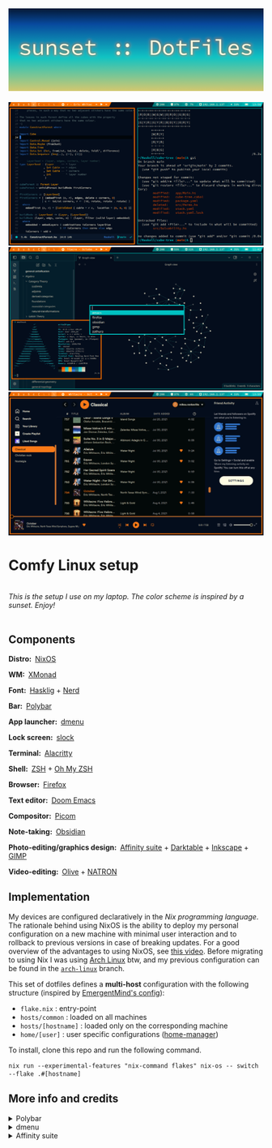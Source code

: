 ![sunset :: DotFiles](img/banner.png)
---
![Emacs and terminal](img/emacs.png)
![Obsidian and Neofetch](img/neofetch_obsidian.png)
![Spicetify](img/spicetify.png)

# Comfy Linux setup
<br />*This is the setup I use on my laptop. The color scheme is inspired by a sunset. Enjoy!*<br /><br />

## Components
**Distro:**&ensp;[NixOS](https://nixos.org)

**WM:**&ensp;[XMonad](https://xmonad.org)

**Font:**&ensp;[Hasklig](https://github.com/i-tu/Hasklig) + [Nerd](https://www.nerdfonts.com/)

**Bar:**&ensp;[Polybar](https://github.com/polybar/polybar)

**App launcher:**&ensp;[dmenu](https://tools.suckless.org/dmenu)

**Lock screen:**&ensp;[slock](https://tools.suckless.org/slock)

**Terminal:**&ensp;[Alacritty](https://github.com/alacritty/alacritty)

**Shell:**&ensp;[ZSH](https://www.zsh.org) + [Oh My ZSH](https://ohmyz.sh)

**Browser:**&ensp;[Firefox](https://www.mozilla.org/en-US/firefox)

**Text editor:**&ensp;[Doom Emacs](https://doomemacs.org)

**Compositor:**&ensp;[Picom](https://github.com/yshui/picom)

**Note-taking:**&ensp;[Obsidian](https://obsidian.md)

**Photo-editing/graphics design:**&ensp;[Affinity suite](https://affinity.serif.com/en-gb/) + [Darktable](https://www.darktable.org/) + [Inkscape](https://inkscape.org/) + [GIMP](https://www.gimp.org/)

**Video-editing:**&ensp;[Olive](https://github.com/olive-editor/olive) + [NATRON](https://natrongithub.github.io/)

## Implementation
My devices are configured declaratively in the _Nix programming language_. The rationale behind using NixOS is the ability to
deploy my personal configuration on a new machine with minimal user interaction and to rollback to previous versions in case
of breaking updates. For a good overview of the advantages to using NixOS, see [this video](https://www.youtube.com/watch?v=CwfKlX3rA6E).
Before migrating to using Nix I was using [Arch Linux](https://archlinux.org) btw, and my previous configuration can be found in the [`arch-linux`](https://github.com/MiksuR/dotfiles/tree/arch-linux) branch.

This set of dotfiles defines a **multi-host** configuration with the following structure (inspired by [EmergentMind's config](https://github.com/EmergentMind/nix-config)):
- `flake.nix` : entry-point
- `hosts/common` : loaded on all machines
- `hosts/[hostname]` : loaded only on the corresponding machine
- `home/[user]` : user specific configurations ([home-manager](https://github.com/nix-community/home-manager))

To install, clone this repo and run the following command.
```
nix run --experimental-features "nix-command flakes" nix-os -- switch --flake .#[hostname]
```

## More info and credits
<details>
  <summary>Polybar</summary>
  
  The bar is based on a theme called *shapes* by [adi1090x](https://github.com/adi1090x/polybar-themes).
  
  In addition to the standard modules, the bar uses [`spot-on`](https://github.com/MiksuR/spot-on).
  
</details>

<details>
  <summary>dmenu</summary>
  
  I use the following patches on dmenu:
  - [border](https://tools.suckless.org/dmenu/patches/border)
  - [center](https://tools.suckless.org/dmenu/patches/center)
  
  In addition, I use the `run_recent` [script](https://tools.suckless.org/dmenu/scripts).
  
</details>

<details>
  <summary>Affinity suite</summary>

  To get the Affinity programs running on Linux, one needs to build [ElementalWarrior's Wine fork](https://gitlab.winehq.org/ElementalWarrior/wine/-/tree/affinity-photo3-wine9.13-part3?ref_type=heads).
  The current configuration builds the fork automatically. To finish the installation, one needs to set up a Wine
  prefix as in [this guide](https://affinity.liz.pet/docs/3-wineprefix_setup.html#setting-up-your-build-and-wineprefix):

  ```
  $ wineboot --init
  $ winetricks --unattended dotnet48 corefonts
  $ winecfg -v win11
  Copy WinMetadata to ~/.wine/drive_c/windows/system32/WinMetadata
  $ wine [Path to the installer].exe
  ```
</details>
